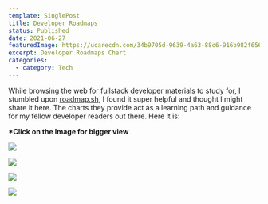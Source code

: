 ```yaml
---
template: SinglePost
title: Developer Roadmaps
status: Published
date: 2021-06-27
featuredImage: https://ucarecdn.com/34b9705d-9639-4a63-88c6-916b982f6563/
excerpt: Developer Roadmaps Chart
categories:
  - category: Tech
---
```



While browsing the web for fullstack developer materials to study for, I stumbled upon [roadmap.sh](roadmap.sh), I found it super helpful and thought I might share it here. The charts they provide act as a learning path and guidance for my fellow developer readers out there. Here it is:

<strong>*Click on the Image for bigger view</strong>

![](https://roadmap.sh/roadmaps/frontend.png)

![](https://roadmap.sh/roadmaps/backend.png)

![](https://roadmap.sh/roadmaps/devops.png)



![](https://roadmap.sh/roadmaps/react.png)